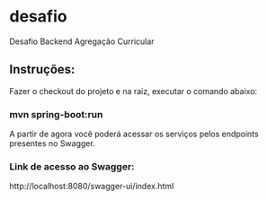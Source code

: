 # desafio
Desafio Backend
Agregação Curricular

## Instruções:
Fazer o checkout do projeto e na raiz, executar o comando abaixo:

### mvn spring-boot:run

A partir de agora você poderá acessar os serviços pelos endpoints presentes no Swagger.

### Link de acesso ao Swagger:
http://localhost:8080/swagger-ui/index.html
